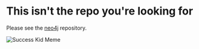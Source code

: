 This isn't the repo you're looking for
======================================

Please see the [neo4j](http://github.com/neo4j/neo4j) repository.

![Success Kid Meme](http://cdn.memegenerator.net/instances/400x/30056483.jpg "We merged our repos to make our product easier to build")
